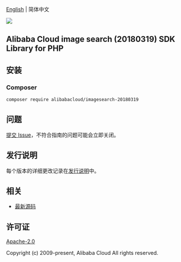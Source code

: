 [English](README.md) | 简体中文

![](https://aliyunsdk-pages.alicdn.com/icons/AlibabaCloud.svg)

## Alibaba Cloud image search (20180319) SDK Library for PHP

## 安装

### Composer

```bash
composer require alibabacloud/imagesearch-20180319
```

## 问题

[提交 Issue](https://github.com/aliyun/alibabacloud-sdk/issues/new)，不符合指南的问题可能会立即关闭。

## 发行说明

每个版本的详细更改记录在[发行说明](./ChangeLog.txt)中。

## 相关

* [最新源码](https://github.com/aliyun/alibabacloud-sdk)

## 许可证

[Apache-2.0](http://www.apache.org/licenses/LICENSE-2.0)

Copyright (c) 2009-present, Alibaba Cloud All rights reserved.
